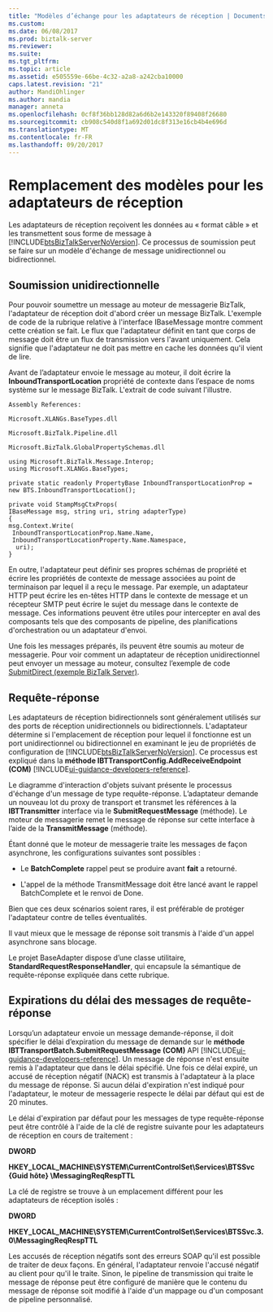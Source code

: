 ```yaml
---
title: "Modèles d’échange pour les adaptateurs de réception | Documents Microsoft"
ms.custom: 
ms.date: 06/08/2017
ms.prod: biztalk-server
ms.reviewer: 
ms.suite: 
ms.tgt_pltfrm: 
ms.topic: article
ms.assetid: e505559e-66be-4c32-a2a8-a242cba10000
caps.latest.revision: "21"
author: MandiOhlinger
ms.author: mandia
manager: anneta
ms.openlocfilehash: 0cf8f36bb128d82a6d6b2e143320f89408f26680
ms.sourcegitcommit: cb908c540d8f1a692d01dc8f313e16cb4b4e696d
ms.translationtype: MT
ms.contentlocale: fr-FR
ms.lasthandoff: 09/20/2017
---
```

# <a name="exchange-patterns-for-receive-adapters"></a>Remplacement des modèles pour les adaptateurs de réception
Les adaptateurs de réception reçoivent les données au « format câble » et les transmettent sous forme de message à [!INCLUDE[btsBizTalkServerNoVersion](../includes/btsbiztalkservernoversion-md.md)]. Ce processus de soumission peut se faire sur un modèle d'échange de message unidirectionnel ou bidirectionnel.  
  
## <a name="one-way-submit"></a>Soumission unidirectionnelle  
 Pour pouvoir soumettre un message au moteur de messagerie BizTalk, l'adaptateur de réception doit d'abord créer un message BizTalk. L'exemple de code de la rubrique relative à l'interface IBaseMessage montre comment cette création se fait. Le flux que l'adaptateur définit en tant que corps de message doit être un flux de transmission vers l'avant uniquement. Cela signifie que l'adaptateur ne doit pas mettre en cache les données qu'il vient de lire.  
  
 Avant de l’adaptateur envoie le message au moteur, il doit écrire la **InboundTransportLocation** propriété de contexte dans l’espace de noms système sur le message BizTalk. L'extrait de code suivant l'illustre.  
  
 `Assembly References:`  
  
 `Microsoft.XLANGs.BaseTypes.dll`  
  
 `Microsoft.BizTalk.Pipeline.dll`  
  
 `Microsoft.BizTalk.GlobalPropertySchemas.dll`  
  
```  
using Microsoft.BizTalk.Message.Interop;  
using Microsoft.XLANGs.BaseTypes;  
  
private static readonly PropertyBase InboundTransportLocationProp =   
new BTS.InboundTransportLocation();  
  
private void StampMsgCtxProps(  
IBaseMessage msg, string uri, string adapterType)  
{  
msg.Context.Write(  
 InboundTransportLocationProp.Name.Name,   
 InboundTransportLocationProperty.Name.Namespace,   
  uri);  
}  
```  
  
 En outre, l'adaptateur peut définir ses propres schémas de propriété et écrire les propriétés de contexte de message associées au point de terminaison par lequel il a reçu le message. Par exemple, un adaptateur HTTP peut écrire les en-têtes HTTP dans le contexte de message et un récepteur SMTP peut écrire le sujet du message dans le contexte de message. Ces informations peuvent être utiles pour intercepter en aval des composants tels que des composants de pipeline, des planifications d'orchestration ou un adaptateur d'envoi.  
  
 Une fois les messages préparés, ils peuvent être soumis au moteur de messagerie. Pour voir comment un adaptateur de réception unidirectionnel peut envoyer un message au moteur, consultez l’exemple de code [SubmitDirect (exemple BizTalk Server)](../core/submitdirect-biztalk-server-sample.md).  
  
## <a name="request-response"></a>Requête-réponse  
 Les adaptateurs de réception bidirectionnels sont généralement utilisés sur des ports de réception unidirectionnels ou bidirectionnels. L'adaptateur détermine si l'emplacement de réception pour lequel il fonctionne est un port unidirectionnel ou bidirectionnel en examinant le jeu de propriétés de configuration de [!INCLUDE[btsBizTalkServerNoVersion](../includes/btsbiztalkservernoversion-md.md)]. Ce processus est expliqué dans la **méthode IBTTransportConfig.AddReceiveEndpoint (COM)** [!INCLUDE[ui-guidance-developers-reference](../includes/ui-guidance-developers-reference.md)].  
  
 Le diagramme d'interaction d'objets suivant présente le processus d'échange d'un message de type requête-réponse. L’adaptateur demande un nouveau lot du proxy de transport et transmet les références à la **IBTTransmitter** interface via le **SubmitRequestMessage** (méthode). Le moteur de messagerie remet le message de réponse sur cette interface à l’aide de la **TransmitMessage** (méthode).  
  
 Étant donné que le moteur de messagerie traite les messages de façon asynchrone, les configurations suivantes sont possibles :  
  
-   Le **BatchComplete** rappel peut se produire avant **fait** a retourné.  
  
-   L'appel de la méthode TransmitMessage doit être lancé avant le rappel BatchComplete et le renvoi de Done.  
  
 Bien que ces deux scénarios soient rares, il est préférable de protéger l'adaptateur contre de telles éventualités.  
  
 Il vaut mieux que le message de réponse soit transmis à l'aide d'un appel asynchrone sans blocage.  
  
 Le projet BaseAdapter dispose d’une classe utilitaire, **StandardRequestResponseHandler**, qui encapsule la sémantique de requête-réponse expliquée dans cette rubrique.  
  
## <a name="request-response-message-time-outs"></a>Expirations du délai des messages de requête-réponse  
 Lorsqu’un adaptateur envoie un message demande-réponse, il doit spécifier le délai d’expiration du message de demande sur le **méthode IBTTransportBatch.SubmitRequestMessage (COM)** API [!INCLUDE[ui-guidance-developers-reference](../includes/ui-guidance-developers-reference.md)]. Un message de réponse n'est ensuite remis à l'adaptateur que dans le délai spécifié. Une fois ce délai expiré, un accusé de réception négatif (NACK) est transmis à l'adaptateur à la place du message de réponse. Si aucun délai d'expiration n'est indiqué pour l'adaptateur, le moteur de messagerie respecte le délai par défaut qui est de 20 minutes.  
  
 Le délai d'expiration par défaut pour les messages de type requête-réponse peut être contrôlé à l'aide de la clé de registre suivante pour les adaptateurs de réception en cours de traitement :  
  
 **DWORD**  
  
 **HKEY_LOCAL_MACHINE\SYSTEM\CurrentControlSet\Services\BTSSvc {Guid hôte} \MessagingReqRespTTL**  
  
 La clé de registre se trouve à un emplacement différent pour les adaptateurs de réception isolés :  
  
 **DWORD**  
  
 **HKEY_LOCAL_MACHINE\SYSTEM\CurrentControlSet\Services\BTSSvc.3.0\MessagingReqRespTTL**  
  
 Les accusés de réception négatifs sont des erreurs SOAP qu'il est possible de traiter de deux façons. En général, l'adaptateur renvoie l'accusé négatif au client pour qu'il le traite. Sinon, le pipeline de transmission qui traite le message de réponse peut être configuré de manière que le contenu du message de réponse soit modifié à l'aide d'un mappage ou d'un composant de pipeline personnalisé.